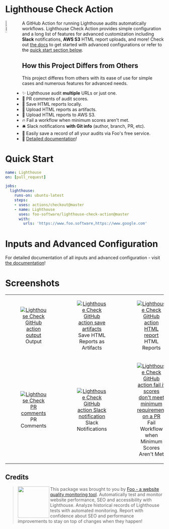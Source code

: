 # Lighthouse Check Action

<img alt="Lighthouse" src="https://lighthouse-check.s3.amazonaws.com/images/lighthouse-600x600.png" width="10%" align="left" />
<p>A GitHub Action for running Lighthouse audits automatically workflows. Lighthouse Check Action provides simple configuration and a long list of features for advanced customization including <strong>Slack</strong> notifications, <strong>AWS S3</strong> HTML report uploads, and more! Check out <a href="https://www.foo.software/docs/lighthouse-check-github-action">the docs</a> to get started with advanced configurations or refer to the <a href="#quick-start">quick start section below</a>.</p>

## How this Project Differs from Others

This project differes from others with its ease of use for simple cases and numerous features for advanced needs.

- ✨ Lighthouse audit **multiple** URLs or just one.
- 💬 PR comments of audit scores.
- 🎉 Save HTML reports locally.
- 💖 Upload HTML reports as artifacts.
- 🙌 Upload HTML reports to AWS S3.
- 🔥 Fail a workflow when minimum scores aren't met.
- 🛎️ Slack notifications **with Git info** (author, branch, PR, etc).
- 💎 Easily save a record of all your audits via Foo's free service.
- 🤗 [Detailed documentation](https://www.foo.software/docs/lighthouse-check-github-action)!

# Quick Start

```yaml
name: Lighthouse
on: [pull_request]

jobs:
  lighthouse:
    runs-on: ubuntu-latest
    steps:
    - uses: actions/checkout@master
    - name: Lighthouse
      uses: foo-software/lighthouse-check-action@master
      with:
        urls: 'https://www.foo.software,https://www.google.com'
```

# Inputs and Advanced Configuration

For detailed documentation of all inputs and advanced configuration - visit [the documentation](https://www.foo.software/docs/lighthouse-check-github-action)!

# Screenshots

<table>
  <tr>
    <td align="center" width="33.3333333333333%">
      <figure>
        <a href="https://lighthouse-check.s3.amazonaws.com/images/github-actions/github-action-lighthouse-check-output.png">
          <img alt="Lighthouse Check GitHub action output" src="https://lighthouse-check.s3.amazonaws.com/images/github-actions/github-action-lighthouse-check-output.png" />
        </a>
        <figcaption>
          Output
        </figcaption>
      </figure>
    </td>
    <td align="center" width="33.3333333333333%">
      <figure>
        <a href="https://lighthouse-check.s3.amazonaws.com/images/github-actions/github-action-lighthouse-check-artifacts.png">
          <img alt="Lighthouse Check GitHub action save artifacts" src="https://lighthouse-check.s3.amazonaws.com/images/github-actions/github-action-lighthouse-check-artifacts.png" />
        </a>
        <figcaption>
          Save HTML Reports as Artifacts
        </figcaption>
      </figure>
    </td>
    <td align="center" width="33.3333333333333%">
      <figure>
        <a href="https://lighthouse-check.s3.amazonaws.com/images/github-actions/github-action-lighthouse-check-lighthouse-report.png">
          <img alt="Lighthouse Check GitHub action HTML report" src="https://lighthouse-check.s3.amazonaws.com/images/github-actions/github-action-lighthouse-check-lighthouse-report.png" />
        </a>
        <figcaption>
          HTML Reports
        </figcaption>
      </figure>
    </td>
  </tr>
  <tr>
    <td align="center" width="33.3333333333333%">
      <figure>
        <a href="https://lighthouse-check.s3.amazonaws.com/images/lighthouse-check-pr-comment.png">
          <img alt="Lighthouse Check PR comments" src="https://lighthouse-check.s3.amazonaws.com/images/lighthouse-check-pr-comment.png">
        </a>
        <figcaption>
          PR Comments
        </figcaption>
      </figure>
    </td>
    <td align="center" width="33.3333333333333%">
      <figure>
        <a href="https://lighthouse-check.s3.amazonaws.com/images/github-actions/github-action-lighthouse-check-slack.png">
          <img alt="Lighthouse Check GitHub action Slack notification" src="https://lighthouse-check.s3.amazonaws.com/images/github-actions/github-action-lighthouse-check-slack.png" />
        </a>
        <figcaption>
          Slack Notifications
        </figcaption>
      </figure>
    </td>
    <td align="center" width="33.3333333333333%">
      <figure>
        <a href="https://lighthouse-check.s3.amazonaws.com/images/github-actions/github-action-lighthouse-check-status-action-pr-fail.png">
          <img alt="Lighthouse Check GitHub action fail if scores don't meet minimum requirement on a PR" src="https://lighthouse-check.s3.amazonaws.com/images/github-actions/github-action-lighthouse-check-status-action-pr-fail.png" />
        </a>
        <figcaption>
          Fail Workflow when Minimum Scores Aren't Met
        </figcaption>
      </figure>
    </td>
  </tr>
</table>

## Credits

> <img src="https://lighthouse-check.s3.amazonaws.com/images/logo-simple-blue-light-512.png" width="100" height="100" align="left" /> This package was brought to you by [Foo - a website quality monitoring tool](https://www.foo.software). Automatically test and monitor website performance, SEO and accessibility with Lighthouse. Analyze historical records of Lighthouse tests with automated monitoring. Report with confidence about SEO and performance improvements to stay on top of changes when they happen!
